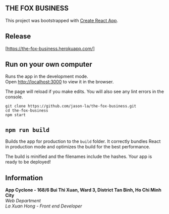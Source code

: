 ## THE FOX BUSINESS

This project was bootstrapped with [Create React App](https://github.com/facebook/create-react-app).

## Release

[https://the-fox-business.herokuapp.com/]

## Run on your own computer

Runs the app in the development mode.<br>
Open [http://localhost:3000](http://localhost:3000) to view it in the browser.

The page will reload if you make edits.
You will also see any lint errors in the console.

`git clone https://github.com/jason-la/the-fox-business.git`<br/>
`cd the-fox-business`<br />
`npm start`<br/>

## `npm run build`

Builds the app for production to the `build` folder.
It correctly bundles React in production mode and optimizes the build for the best performance.

The build is minified and the filenames include the hashes.
Your app is ready to be deployed!

## Information
**App Cyclone - 168/6 Bui Thi Xuan, Ward 3, District Tan Binh, Ho Chi Minh City**<br>
*Web Department*<br>
*La Xuan Hong - Front end Developer*
